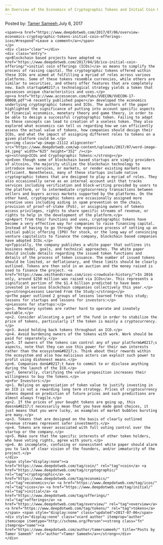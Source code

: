```yaml
---
An Overview of the Economics of Cryptographic Tokens and Initial Coin Offerings (ICOs)
---
```

<article class="post-listing post-21106 post type-post status-publish format-standard has-post-thumbnail hentry category-deepdot-news tag-coin tag-cryptographic tag-economics tag-icos tag-initial tag-offerings tag-overview tag-tokens">
    <div class="post-inner">
        <span>Posted by: <a href="https://www.deepdotweb.com/author/tamersameeh/" title="">Tamer Sameeh </a></span>
    <span>July 6, 2017</span>
    
    <span><a href="https://www.deepdotweb.com/2017/07/06/overview-economics-cryptographic-tokens-initial-coin-offerings-icos/#respond">Leave a comment</a></span>
    </p>
    <div class="clear"></div>
    <div class="entry">
    <p>Blockchain based projects have adopted <a href="https://www.deepdotweb.com/2017/04/10/ico-initial-coin-offering/">initial coin offerings (ICOs)</a> as means to simplify the process of raising capital. The cryptographic tokens offered within these ICOs are aimed at fulfilling a myriad of roles across various platforms. Some of these tokens resemble currencies, while others are similar to securities, and others offer features that are completely new. Each startup&#8217;s technological strategy yields a token that possesses unique characteristics and uses.</p>
    <p><a href="http://www.accessecon.com/Pubs/VUECON/VUECON-17-00008.pdf">A recently published paper</a> developed the economics underlying cryptographic tokens and ICOs. The authors of the paper highlighted the significance of putting into account specific aspects of financial economics, monetary theory and game theory, in order to be able to design a successful cryptographic token. Failing to adapt to these concepts can lead to creation of a useless token. They also explored what economics can tell us regarding how we can efficiently assess the actual value of tokens, how companies should design their ICOs, and what the impact of assigning different roles to tokens on a given platform could be.</p>
    <p><img class="wp-image-21112 aligncenter" src="https://www.deepdotweb.com/wp-content/uploads/2017/07/word-image-24.jpeg" width="625" height="352" /></p>
    <p><strong>ICOs and Cryptographic Tokens:</strong></p>
    <p>Even though some of blockchain based startups are simply providers of altcoins, the majority utilize the blockchain technology to introduce new services, or markets, or render existing markets more efficient. Nonetheless, many of these startups include native cryptographic tokens that are designed to play a myriad of roles. They also occasionally serve as an internal account unit that tracks services including verification and block-writing provided by users to the platform, or to intermediate cryptocurrency transactions between sellers and buyers across markets supported by the platforms. On the other hand, cryptographic tokens are occasionally assigned more creative uses including aiding in spam prevention on the chain, provision of proof-of-stake (PoS), or assigning owners of tokens access privileges, rights to share specific streams of revenue, or rights to help in the development of the platform.</p>
    <p>Apart from their functions and uses, cryptographic tokens have become a very effective way for companies to raise financing capital. Instead of having to go through the expensive process of setting up an initial public offering (IPO) for stock, or the long way of convincing venture capitalists to finance the company, blockchain based companies have adopted ICOs.</p>
    <p>Typically, the company publishes a white paper that outlines its business model, goals, and technical approaches. The white paper should include details regarding the issued token functions and details of the process of token issuance. The number of issued tokens should be limited, or deflationary, and these limits should be clearly outlined. Tokens are then sold in an auction and the money raised is used to finance the project. <a href="https://www.smithandcrown.com/icos-crowdsale-history/">In 2016 only, around $250 million was raised via ICOs</a>. This represents a significant portion of the $1.4 billion predicted to have been invested in various blockchain companies collectively this year.</p>
    <p><strong>Lessons Learned From the Study:</strong></p>
    <p>The paper outlined 2 groups of lessons learned from this study; lessons for startups and lessons for investors:</p>
    <p>Lessons for startups:</p>
    <p>1. Monetary systems are rather hard to operate and innately unstable.</p>
    <p>2. Consider allocating a part of the fund in order to stabilize the price of tokens, particularly if the token is mainly a cryptocurrency.</p>
    <p>3. Avoid holding back tokens throughout an ICO.</p>
    <p>4. Avoid burdening owners of the tokens with work. Work should be paid for separately.</p>
    <p>5. If owners of the tokens can control any of your platform&#8217;s aspects, note that they can use this power for their own interests rather than the ecosystem&#8217;s. Think about their rewards within the ecosystem and also how malicious actors can exploit such power to profit using dishonest means.</p>
    <p>6. Companies don&#8217;t have to commit to or disclose anything during the launch of the ICO.</p>
    <p>7. Generally, clarifying the value proposition increases their willingness to buy the tokens.</p>
    <p>For Investors:</p>
    <p>1. Relying on appreciation of token value to justify investing in an ICO is not a rewarding long term strategy. Prices of cryptocurrency tokens depend on prediction of future prices and such predictions are almost always fragile.</p>
    <p>2. If the prices of your bought tokens are going up, this doesn&#8217;t necessarily mean that you have made good choices, it just means that you were lucky, as examples of market bubbles bursting are many.</p>
    <p>3. Tokens that are designed on the basis of clearly outlined revenue streams represent safer investments.</p>
    <p>4. Tokens are never associated with full voting control over the startup or the company.</p>
    <p>5. Make sure that the specific interests of other token holders, who have voting rights, agree with yours.</p>
    <p>6. An incomplete, confusing or nonexistent white paper should alarm you to lack of clear vision of the founders, and/or immaturity of the project.</p>
    </div>
    <span style="display:none"><a href="https://www.deepdotweb.com/tag/coin/" rel="tag">coin</a> <a href="https://www.deepdotweb.com/tag/cryptographic/" rel="tag">cryptographic</a> <a href="https://www.deepdotweb.com/tag/economics/" rel="tag">economics</a> <a href="https://www.deepdotweb.com/tag/icos/" rel="tag">icos</a> <a href="https://www.deepdotweb.com/tag/initial/" rel="tag">initial</a> <a href="https://www.deepdotweb.com/tag/offerings/" rel="tag">offerings</a> <a href="https://www.deepdotweb.com/tag/overview/" rel="tag">overview</a> <a href="https://www.deepdotweb.com/tag/tokens/" rel="tag">tokens</a></span> <span style="display:none" class="updated">2017-07-06</span>
    <div style="display:none" class="vcard author" itemprop="author" itemscope itemtype="http://schema.org/Person"><strong class="fn" itemprop="name"><a href="https://www.deepdotweb.com/author/tamersameeh/" title="Posts by Tamer Sameeh" rel="author">Tamer Sameeh</a></strong></div>
    </div>
</article>

